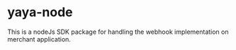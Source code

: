 # yaya-node
This is a nodeJs SDK package for handling the webhook implementation on merchant application.